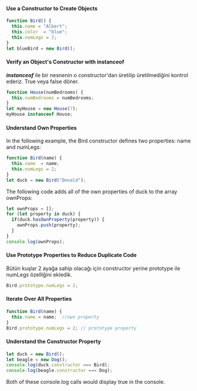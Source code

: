 #### Use a Constructor to Create Objects

```js
function Bird() {
  this.name = "Albert";
  this.color  = "blue";
  this.numLegs = 2;
}
let blueBird = new Bird();
```

#### Verify an Object's Constructor with instanceof

***instanceof*** ile bir nesnenin o constructor'dan üretilip üretilmediğini kontrol ederiz. True veya false döner.

```js
function House(numBedrooms) {
  this.numBedrooms = numBedrooms;
}
let myHouse = new House(7);
myHouse instanceof House;
```

#### Understand Own Properties

In the following example, the Bird constructor defines two properties: name and numLegs:
```js
function Bird(name) {
  this.name  = name;
  this.numLegs = 2;
}
let duck = new Bird("Donald");
```

The following code adds all of the own properties of duck to the array ownProps:
```js
let ownProps = [];
for (let property in duck) {
  if(duck.hasOwnProperty(property)) {
    ownProps.push(property);
  }
}
console.log(ownProps);
```

#### Use Prototype Properties to Reduce Duplicate Code

Bütün kuşlar 2 ayağa sahip olacağı için constructor yerine prototype ile numLegs özelliğini ekledik. 
```js
Bird.prototype.numLegs = 2;
```

#### Iterate Over All Properties

```js
function Bird(name) {
  this.name = name;  //own property
}
Bird.prototype.numLegs = 2; // prototype property
```

#### Understand the Constructor Property

```js
let duck = new Bird();
let beagle = new Dog();
console.log(duck.constructor === Bird); 
console.log(beagle.constructor === Dog);
```
Both of these console.log calls would display true in the console.

